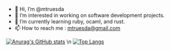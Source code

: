 - 👋 Hi, I’m @mtruesda
- 👀 I’m interested in working on software development projects.
- 🌱 I’m currently learning ruby, ocaml, and rust.
- 📫 How to reach me : mtruesda@gmail.com

[![Anurag's GitHub stats](https://github-readme-stats.vercel.app/api?username=mtruesda)](https://github.com/anuraghazra/github-readme-stats)
\n
[![Top Langs](https://github-readme-stats.vercel.app/api/top-langs/?username=mtruesda)](https://github.com/anuraghazra/github-readme-stats)


